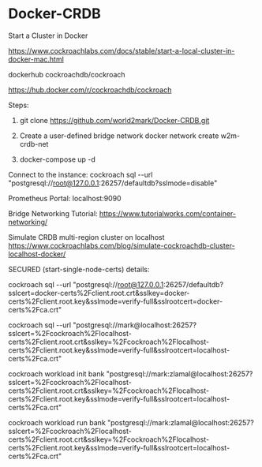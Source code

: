 # Docker-CRDB
 
Start a Cluster in Docker

https://www.cockroachlabs.com/docs/stable/start-a-local-cluster-in-docker-mac.html

dockerhub cockroachdb/cockroach

https://hub.docker.com/r/cockroachdb/cockroach


Steps:

1. git clone https://github.com/world2mark/Docker-CRDB.git




2. Create a user-defined bridge network
docker network create w2m-crdb-net




3. docker-compose up -d




Connect to the instance:
cockroach sql --url "postgresql://root@127.0.0.1:26257/defaultdb?sslmode=disable"



Prometheus Portal: localhost:9090



Bridge Networking Tutorial:
https://www.tutorialworks.com/container-networking/



Simulate CRDB multi-region cluster on localhost
https://www.cockroachlabs.com/blog/simulate-cockroachdb-cluster-localhost-docker/





SECURED (start-single-node-certs) details:

cockroach sql --url "postgresql://root@127.0.0.1:26257/defaultdb?sslcert=docker-certs%2Fclient.root.crt&sslkey=docker-certs%2Fclient.root.key&sslmode=verify-full&sslrootcert=docker-certs%2Fca.crt"




cockroach sql --url "postgresql://mark@localhost:26257?sslcert=%2Fcockroach%2Flocalhost-certs%2Fclient.root.crt&sslkey=%2Fcockroach%2Flocalhost-certs%2Fclient.root.key&sslmode=verify-full&sslrootcert=localhost-certs%2Fca.crt"


cockroach workload init bank "postgresql://mark:zlamal@localhost:26257?sslcert=%2Fcockroach%2Flocalhost-certs%2Fclient.root.crt&sslkey=%2Fcockroach%2Flocalhost-certs%2Fclient.root.key&sslmode=verify-full&sslrootcert=localhost-certs%2Fca.crt"

cockroach workload run bank "postgresql://mark:zlamal@localhost:26257?sslcert=%2Fcockroach%2Flocalhost-certs%2Fclient.root.crt&sslkey=%2Fcockroach%2Flocalhost-certs%2Fclient.root.key&sslmode=verify-full&sslrootcert=localhost-certs%2Fca.crt"
